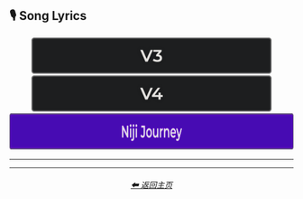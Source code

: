 <h2>🎙 Song Lyrics</h2>

<div align="center">

[<img src="/Images/Repo_Parts/Buttons/Version_Buttons/button_version_V3_inactive_half.webp?raw=true" alt="MidJourney V3" height="64" />](/Pages/MJ_V3/Style_Pages/Just_The_Style/Song_Lyrics.md)
[<img src="/Images/Repo_Parts/Buttons/Version_Buttons/button_version_V4_inactive_half.webp?raw=true" alt="MidJourney V4" height="64" />](/Pages/MJ_V4/Style_Pages/Just_The_Style/Song_Lyrics.md)
<br>
[<img src="/Images/Repo_Parts/Buttons/Version_Buttons/button_version_niji_active_full.webp?raw=true" alt="Niji Journey" height="64" />](/Pages/Niji_Journey/Style_Pages/Song_Lyrics.md)

</div>

<hr>

<hr>
<div align="center">
    <h6><a href="/README.md">⬅ 返回主页</a></h6>
</div>